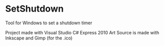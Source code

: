 # SetShutdown
Tool for Windows to set a shutdown timer 

Project made with Visual Studio C# Express 2010
Art Source is made with Inkscape and Gimp (for the .ico)
